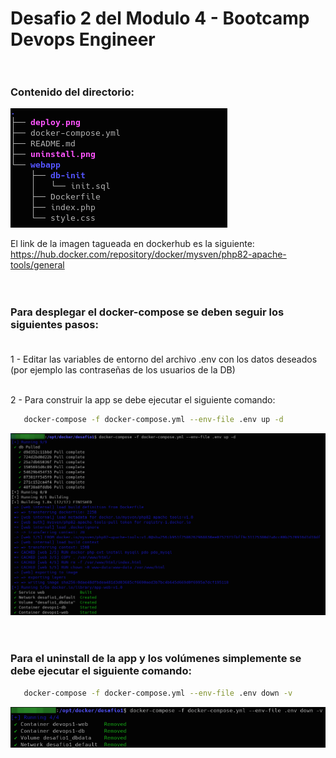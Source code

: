 # Desafio 2 del Modulo 4 - Bootcamp Devops Engineer <br><br>
### Contenido del directorio:

![Tree](tree.png) <br>


El link de la imagen tagueada en dockerhub es la siguiente:  https://hub.docker.com/repository/docker/mysven/php82-apache-tools/general <br><br><br>


### Para desplegar el docker-compose se deben seguir los siguientes pasos: <br><br>

1 - Editar las variables de entorno del archivo .env con los datos deseados (por ejemplo las contraseñas de los usuarios de la DB) <br><br>

2 - Para construir la app se debe ejecutar el siguiente comando:
```bash
   docker-compose -f docker-compose.yml --env-file .env up -d  
```   
   ![Deploy](deploy.png)  <br><br><br>
    

### Para el uninstall de la app y los volúmenes simplemente se debe ejecutar el siguiente comando:
```bash   
   docker-compose -f docker-compose.yml --env-file .env down -v     
```   
   ![Uninstall](uninstall.png)   <br><br><br><br><br><br><br><br>  
